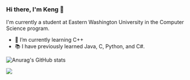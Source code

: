 ### Hi there, I'm Keng 👋

I'm currently a student at Eastern Washington University in the Computer Science program.

- 🌱 I’m currently learning C++
- 📚 I have previously learned Java, C, Python, and C#.

![Anurag's GitHub stats](https://github-readme-stats.vercel.app/api?username=xiokd&count_private=true&theme=dracula)

![](https://komarev.com/ghpvc/?username=xiokd&color=dd6387)

